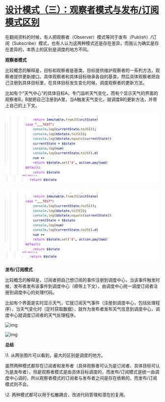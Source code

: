 # [设计模式（三）：观察者模式与发布/订阅模式区别](https://www.cnblogs.com/lovesong/p/5272752.html)



在翻阅资料的时候，有人把观察者（Observer）模式等同于发布（Publish）/订阅（Subscribe）模式，也有人认为这两种模式还是存在差异，而我认为确实是存在差异的，本质上的区别是调度的地方不同。

**观察者模式**

比较概念的解释是，目标和观察者是基类，目标提供维护观察者的一系列方法，观察者提供更新接口。具体观察者和具体目标继承各自的基类，然后具体观察者把自己注册到具体目标里，在具体目标发生变化时候，调度观察者的更新方法。

比如有个“天气中心”的具体目标A，专门监听天气变化，而有个显示天气的界面的观察者B，B就把自己注册到A里，当A触发天气变化，就调度B的更新方法，并带上自己的上下文。

![img](https://github.com/liangzhuang327/Drips/blob/master/pictrues/WX20180531-162554%402x.png)

![img](https://github.com/liangzhuang327/Drips/blob/master/pictrues/WX20180531-162554%402x.png)

**发布/订阅模式**

比较概念的解释是，订阅者把自己想订阅的事件注册到调度中心，当该事件触发时候，发布者发布该事件到调度中心（顺带上下文），由调度中心统一调度订阅者注册到调度中心的处理代码。

比如有个界面是实时显示天气，它就订阅天气事件（注册到调度中心，包括处理程序），当天气变化时（定时获取数据），就作为发布者发布天气信息到调度中心，调度中心就调度订阅者的天气处理程序。

![img](https://images2015.cnblogs.com/blog/555379/201603/555379-20160313183439366-1623019133.png)

![img](file:///C:/Users/ADMINI~1/AppData/Local/Temp/enhtmlclip/%E8%AE%A2%E9%98%85(1).png)

**总结**

\1. 从两张图片可以看到，最大的区别是调度的地方。

虽然两种模式都存在订阅者和发布者（具体观察者可认为是订阅者、具体目标可认为是发布者），但是观察者模式是由具体目标调度的，而发布/订阅模式是统一由调度中心调的，所以观察者模式的订阅者与发布者之间是存在依赖的，而发布/订阅模式则不会。

\2. 两种模式都可以用于松散耦合，改进代码管理和潜在的复用。